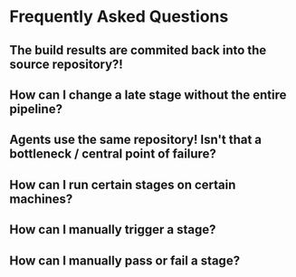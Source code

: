 # Frequently Asked Questions

## The build results are commited back into the source repository?!
## How can I change a late stage without the entire pipeline?
## Agents use the same repository! Isn't that a bottleneck / central point of failure?
## How can I run certain stages on certain machines?
## How can I manually trigger a stage?
## How can I manually pass or fail a stage?